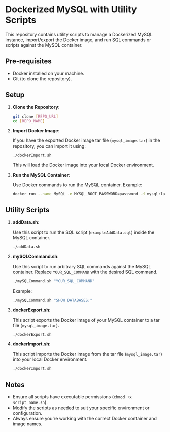 
# Dockerized MySQL with Utility Scripts

This repository contains utility scripts to manage a Dockerized MySQL instance, import/export the Docker image, and run SQL commands or scripts against the MySQL container.

## Pre-requisites

- Docker installed on your machine.
- Git (to clone the repository).

## Setup

1. **Clone the Repository**:

    ```bash
    git clone [REPO_URL]
    cd [REPO_NAME]
    ```

2. **Import Docker Image**:

    If you have the exported Docker image tar file (`mysql_image.tar`) in the repository, you can import it using:

    ```bash
    ./dockerImport.sh
    ```

    This will load the Docker image into your local Docker environment.

3. **Run the MySQL Container**:

    Use Docker commands to run the MySQL container. Example:

    ```bash
    docker run --name MySQL -e MYSQL_ROOT_PASSWORD=password -d mysql:latest
    ```

## Utility Scripts

1. **addData.sh**:

    Use this script to run the SQL script (`exampleAddData.sql`) inside the MySQL container.

    ```bash
    ./addData.sh
    ```

2. **mySQLCommand.sh**:

    Use this script to run arbitrary SQL commands against the MySQL container. Replace `YOUR_SQL_COMMAND` with the desired SQL command.

    ```bash
    ./mySQLCommand.sh "YOUR_SQL_COMMAND"
    ```

    Example:

    ```bash
    ./mySQLCommand.sh "SHOW DATABASES;"
    ```

3. **dockerExport.sh**:

    This script exports the Docker image of your MySQL container to a tar file (`mysql_image.tar`).

    ```bash
    ./dockerExport.sh
    ```

4. **dockerImport.sh**:

    This script imports the Docker image from the tar file (`mysql_image.tar`) into your local Docker environment.

    ```bash
    ./dockerImport.sh
    ```

## Notes

- Ensure all scripts have executable permissions (`chmod +x script_name.sh`).
- Modify the scripts as needed to suit your specific environment or configuration.
- Always ensure you're working with the correct Docker container and image names.
